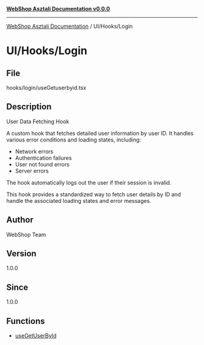 [**WebShop Asztali Documentation v0.0.0**](../../../README.md)

***

[WebShop Asztali Documentation](../../../modules.md) / UI/Hooks/Login

# UI/Hooks/Login

## File

hooks/login/useGetuserbyid.tsx

## Description

User Data Fetching Hook

A custom hook that fetches detailed user information by user ID.
It handles various error conditions and loading states, including:
- Network errors
- Authentication failures
- User not found errors
- Server errors

The hook automatically logs out the user if their session is invalid.

This hook provides a standardized way to fetch user details by ID
and handle the associated loading states and error messages.

## Author

WebShop Team

## Version

1.0.0

## Since

1.0.0

## Functions

- [useGetUserById](functions/useGetUserById.md)
